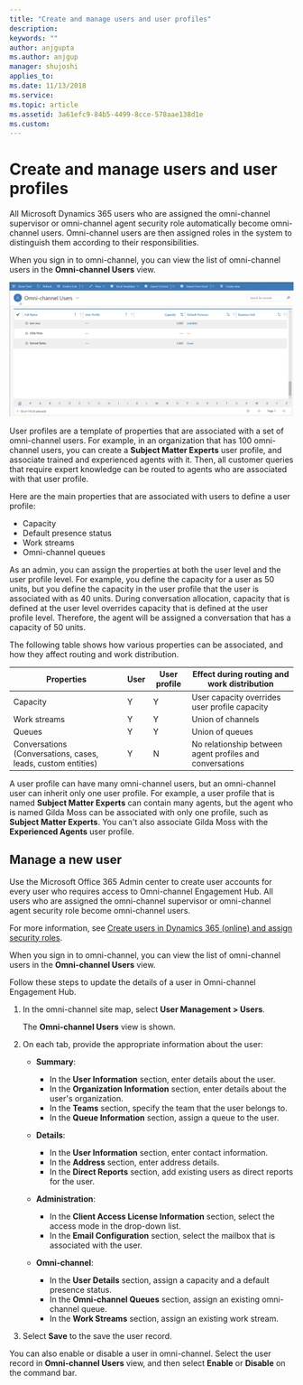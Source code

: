 ```yaml
---
title: "Create and manage users and user profiles"
description: 
keywords: ""
author: anjgupta
ms.author: anjgup
manager: shujoshi
applies_to: 
ms.date: 11/13/2018
ms.service: 
ms.topic: article
ms.assetid: 3a61efc9-84b5-4499-8cce-578aae138d1e
ms.custom: 
---
```


# Create and manage users and user profiles

All Microsoft Dynamics 365 users who are assigned the omni-channel supervisor or omni-channel agent security role automatically become omni-channel users. Omni-channel users are then assigned roles in the system to distinguish them according to their responsibilities.

When you sign in to omni-channel, you can view the list of omni-channel users in the **Omni-channel Users** view.

![Omni-channel users](../media/omni-channel-users.png)

User profiles are a template of properties that are associated with a set of omni-channel users. For example, in an organization that has 100 omni-channel users, you can create a **Subject Matter Experts** user profile, and associate trained and experienced agents with it. Then, all customer queries that require expert knowledge can be routed to agents who are associated with that user profile.

Here are the main properties that are associated with users to define a user profile:

- Capacity
- Default presence status
- Work streams
- Omni-channel queues

As an admin, you can assign the properties at both the user level and the user profile level. For example, you define the capacity for a user as 50 units, but you define the capacity in the user profile that the user is associated with as 40 units. During conversation allocation, capacity that is defined at the user level overrides capacity that is defined at the user profile level. Therefore, the agent will be assigned a conversation that has a capacity of 50 units.

The following table shows how various properties can be associated, and how they affect routing and work distribution.

| Properties                                                   | User | User profile | Effect during routing and work distribution              |
|--------------------------------------------------------------|------|--------------|----------------------------------------------------------|
| Capacity                                                     |   Y   |     Y         | User capacity overrides user profile capacity            |
| Work streams                                                 |  Y    |      Y        | Union of channels                                        |
| Queues                                                       |   Y   |      Y        | Union of queues                                          |
| Conversations (Conversations, cases, leads, custom entities) |   Y   |       N       | No relationship between agent profiles and conversations |

A user profile can have many omni-channel users, but an omni-channel user can inherit only one user profile. For example, a user profile that is named **Subject Matter Experts** can contain many agents, but the agent who is named Gilda Moss can be associated with only one profile, such as **Subject Matter Experts**. You can't also associate Gilda Moss with the **Experienced Agents** user profile.

## Manage a new user

Use the Microsoft Office 365 Admin center to create user accounts for every user who requires access to Omni-channel Engagement Hub. All users who are assigned the omni-channel supervisor or omni-channel agent security role become omni-channel users.

For more information, see [Create users in Dynamics 365 (online) and assign security roles](../../admin/create-users-assign-online-security-roles.md).

When you sign in to omni-channel, you can view the list of omni-channel users in the **Omni-channel Users** view.

Follow these steps to update the details of a user in Omni-channel Engagement Hub.

1. In the omni-channel site map, select **User Management \> Users**.

    The **Omni-channel Users** view is shown. 

2. On each tab, provide the appropriate information about the user:

    - **Summary**: 

        - In the **User Information** section, enter details about the user.
        - In the **Organization Information** section, enter details about the user's organization.
        - In the **Teams** section, specify the team that the user belongs to.
        - In the **Queue Information** section, assign a queue to the user.

    - **Details**:

        - In the **User Information** section, enter contact information.
        - In the **Address** section, enter address details.
        - In the **Direct Reports** section, add existing users as direct reports for the user.

    - **Administration**: 

        - In the **Client Access License Information** section, select the access mode in the drop-down list.
        - In the **Email Configuration** section, select the mailbox that is associated with the user.

    - **Omni-channel**:

        - In the **User Details** section, assign a capacity and a default presence status.
        - In the **Omni-channel Queues** section, assign an existing omni-channel queue.
        - In the **Work Streams** section, assign an existing work stream.

3. Select **Save** to the save the user record.

You can also enable or disable a user in omni-channel. Select the user record in **Omni-channel Users** view, and then select **Enable** or **Disable** on the command bar.
